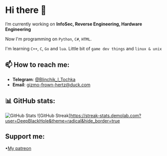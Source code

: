 # Hi there 👋

I’m currently working on **InfoSec, Reverse Engineering, Hardware Engineering**

Now I'm programming on `Python`, `C#`, `HTML`.

I'm learning `C++`, `C`, `Go` and `lua`.
Little bit of `game dev things` and `linux & unix`

## 📫 How to reach me:
- **Telegram**: [@Blinchik_I_Tochka](https://t.me/@Blinchik_I_Tochka)
- **Email**: gizmo-frown-hertz@duck.com

## 📊 GitHub stats:
![GitHub Stats](https://github-readme-stats.vercel.app/api?username=DeepBlackHole&theme=radical&show_icons=true&hide_border=true&count_private=true)
![GitHub Streak]https://streak-stats.demolab.com?user=DeepBlackHole&theme=radical&hide_border=true

## Support me:
•[My patreon](https://www.patreon.com/c/DeepBlackHole/membership)


